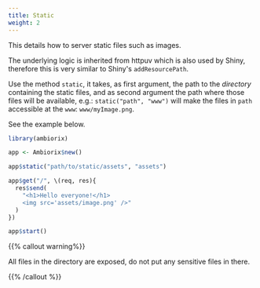 ```yaml
---
title: Static
weight: 2
---
```


This details how to server static files such as images.

The underlying logic is inherited from httpuv which is also
used by Shiny, therefore this is very similar to Shiny's
`addResourcePath`.

Use the method `static`, it takes, as first argument, the path
to the _directory_ containing the static files, and as
second argument the path where those files will be available,
e.g.: `static("path", "www")` will make the files in `path`
accessible at the `www`: `www/myImage.png`.

See the example below.

```r
library(ambiorix)

app <- Ambiorix$new()

app$static("path/to/static/assets", "assets")

app$get("/", \(req, res){
  res$send(
    "<h1>Hello everyone!</h1>
    <img src='assets/image.png' />"
  )
})

app$start()
```

{{% callout warning%}}

All files in the directory are exposed, do not put any sensitive files in there.

{{% /callout %}}
